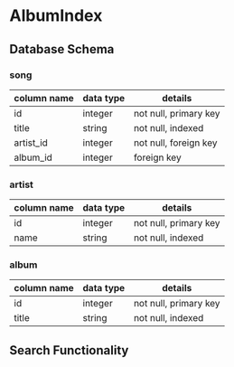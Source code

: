 # AlbumIndex

## Database Schema
### song
column name     | data type | details
----------------|-----------|-----------------------
id              | integer   | not null, primary key
title           | string    | not null, indexed
artist_id       | integer   | not null, foreign key
album_id        | integer   | foreign key

### artist
column name     | data type | details
----------------|-----------|-----------------------
id              | integer   | not null, primary key
name            | string    | not null, indexed

### album
column name     | data type | details
----------------|-----------|-----------------------
id              | integer   | not null, primary key
title           | string    | not null, indexed

## Search Functionality

